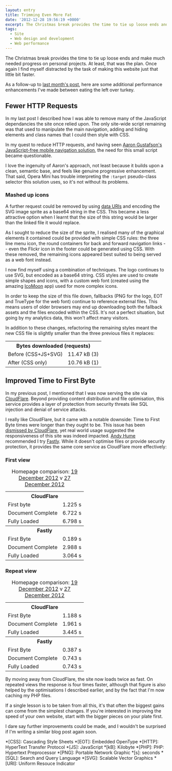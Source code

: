 ```yaml
---
layout: entry
title: Trimming Even More Fat
date: '2012-12-28 19:56:19 +0000'
excerpt: The Christmas break provides the time to tie up loose ends and make much needed progress on personal projects. At least, that was the plan. Once again I find myself distracted by the task of making this website just that little bit faster.
tags:
  - Site
  - Web design and development
  - Web performance
---
```

The Christmas break provides the time to tie up loose ends and make much needed progress on personal projects. At least, that was the plan. Once again I find myself distracted by the task of making this website just that little bit faster.

As a follow-up to [last month's post][1], here are some additional performance enhancements I've made between eating the left over turkey.

## Fewer HTTP Requests
In my last post I described how I was able to remove many of the JavaScript dependancies the site once relied upon. The only site-wide script remaining was that used to manipulate the main navigation, adding and hiding elements and class names that I could then style with CSS.

In my quest to reduce HTTP requests, and having seen [Aaron Gustafson's JavaScript-free mobile navigation solution][2], the need for this small script became questionable.

I love the ingenuity of Aaron's approach, not least because it builds upon a clean, semantic base, and feels like genuine progressive enhancement. That said, Opera Mini has trouble interpreting the `:target` pseudo-class selector this solution uses, so it's not without its problems.

### Mashed up icons
A further request could be removed by using [data URIs][3] and encoding the SVG image sprite as a base64 string in the CSS. This became a less attractive option when I learnt that the size of this string would be larger than the linked file it would replace.

As I sought to reduce the size of the sprite, I realised many of the graphical elements it contained could be provided with simple CSS rules: the three line menu icon, the round containers for back and forward navigation links -- even the Flickr icon in the footer could be generated using CSS. With these removed, the remaining icons appeared best suited to being served as a web font instead.

I now find myself using a combination of techniques. The logo continues to use SVG, but encoded as a base64 string. CSS styles are used to create simple shapes and icons, with a custom web font (created using the amazing [IcoMoon][4] app) used for more complex icons.

In order to keep the size of this file down, fallbacks (PNG for the logo, EOT and TrueType for the web font) continue to reference external files. This means users of older browsers may end up downloading both the fallback assets and the files encoded within the CSS. It's not a perfect situation, but going by my analytics data, this won't affect many visitors.

In addition to these changes, refactoring the remaining styles meant the new CSS file is slightly smaller than the three previous files it replaces:

<table class="chart chart--hbar">
    <tbody>
        <tr>
            <th colspan="2">Bytes downloaded (requests)</th>
        </tr>
        <tr>
            <td class="chart__abel">Before (CSS+JS+SVG)</td>
            <td class="chart__value"><span class="chart__value--percent" style="width:100%;">11.47 kB  (3)</span></td>
        </tr>
        <tr>
            <td class="chart__label">After (CSS only)</td>
            <td class="chart__value"><span class="chart__value--percent" style="width:93.80%;">10.76 kB  (1)</span></td>
        </tr>
    </tbody>
</table>

## Improved Time to First Byte
In my previous post, I mentioned that I was now serving the site via [CloudFlare][5]. Beyond providing content distribution and file optimisation, this service provides a layer of protection from security threats like SQL injection and denial of service attacks.

I really like CloudFlare, but it came with a notable downside: Time to First Byte times were longer than they ought to be. This issue has been [dismissed by CloudFlare][6], yet real world usage suggested the responsiveness of this site was indeed impacted. [Andy Hume][7] recommended I try [Fastly][8]. While it doesn't optimise files or provide security protection, it provides the same core service as CloudFlare more effectively:

### First view
<table class="chart chart--hbar">
    <caption>Homepage comparison: <a href="http://webpagetest.org/result/121219_DH_DDQ/">19 December 2012</a> v <a href="http://webpagetest.org/result/121227_BD_GR8/">27 December 2012</a></caption>
    <tbody>
        <tr>
            <th colspan="2">CloudFlare</th>
        </tr>
        <tr>
            <td class="chart__label">First byte</td>
            <td class="chart__value"><span class="chart__value--percent" style="width:12.25%;">1.225 s</span></td>
        </tr>
        <tr>
            <td class="chart__label">Document Complete</td>
            <td class="chart__value"><span class="chart__value--percent" style="width:67.22%;">6.722 s</span></td>
        </tr>
        <tr>
            <td class="chart__label">Fully Loaded</td>
            <td class="chart__value"><span class="chart__value--percent" style="width:67.98%;">6.798 s</span></td>
        </tr>
    </tbody>
    <tbody>
        <tr>
            <th colspan="2">Fastly</th>
        </tr>
        <tr>
            <td class="chart__label">First Byte</td>
            <td class="chart__value"><span class="chart__value--percent" style="width:1.89%;">0.189 s</span></td>
        </tr>
        <tr>
            <td class="chart__label">Document Complete</td>
            <td class="chart__value"><span class="chart__value--percent" style="width:29.88%;">2.988 s</span></td>
        </tr>
        <tr>
            <td class="chart__label">Fully Loaded</td>
            <td class="chart__value"><span class="chart__value--percent" style="width:30.64%;">3.064 s</span></td>
        </tr>
    </tbody>
</table>

### Repeat view
<table class="chart chart--hbar">
    <caption>Homepage comparison: <a href="http://webpagetest.org/result/121219_DH_DDQ/">19 December 2012</a> v <a href="http://webpagetest.org/result/121227_BD_GR8/">27 December 2012</a></caption>
    <tbody>
        <tr>
            <th colspan="2">CloudFlare</th>
        </tr>
        <tr>
            <td class="chart__label">First Byte</td>
            <td class="chart__value"><span class="chart__value--percent" style="width:11.88%;">1.188 s</span></td>
        </tr>
        <tr>
            <td class="chart__label">Document Complete</td>
            <td class="chart__value"><span class="chart__value--percent" style="width:19.61%;">1.961 s</span></td>
        </tr>
        <tr>
            <td class="chart__label">Fully Loaded</td>
            <td class="chart__value"><span class="chart__value--percent" style="width:34.45%;">3.445 s</span></td>
        </tr>
    </tbody>
    <tbody>
        <tr>
            <th colspan="2">Fastly</th>
        </tr>
        <tr>
            <td class="chart__label">First Byte</td>
            <td class="chart__value"><span class="chart__value--percent" style="width:3.87%;">0.387 s</span></td>
        </tr>
        <tr>
            <td class="chart__label">Document Complete</td>
            <td class="chart__value"><span class="chart__value--percent" style="width:7.43%;">0.743 s</span></td>
        </tr>
        <tr>
            <td class="chart__label">Fully Loaded</td>
            <td class="chart__value"><span class="chart__value--percent" style="width:7.43%;">0.743 s</span></td>
        </tr>
    </tbody>
</table>

By moving away from CloudFlare, the site now loads twice as fast. On repeated views the response is four times faster, although that figure is also helped by the optimisations I described earlier, and by the fact that I'm now caching my PHP files.

If a single lesson is to be taken from all this, it's that often the biggest gains can come from the simplest changes. If you're interested in improving the speed of your own website, start with the bigger pieces on your plate first.

I dare say further improvements could be made, and I wouldn't be surprised if I'm writing a similar blog post again soon.

[1]: /2012/11/trimming_the_fat/
[2]: http://www.netmagazine.com/tutorials/build-smart-mobile-navigation-without-hacks
[3]: http://css-tricks.com/data-uris/
[4]: http://icomoon.io/#app-features
[5]: http://cloudflare.com/
[6]: http://blog.cloudflare.com/ttfb-time-to-first-byte-considered-meaningles
[7]: http://andyhume.net
[8]: http://www.fastly.com

*[CSS]: Cascading Style Sheets
*[EOT]: Embedded OpenType
*[HTTP]: HyperText Transfer Protocol
*[JS]: JavaScript
*[kB]: Kilobyte
*[PHP]: PHP: Hypertext Preprocessor
*[PNG]: Portable Network Graphic
*[s]: seconds
*[SQL]: Search and Query Language
*[SVG]: Scalable Vector Graphics
*[URI]: Uniform Resouce Indicator